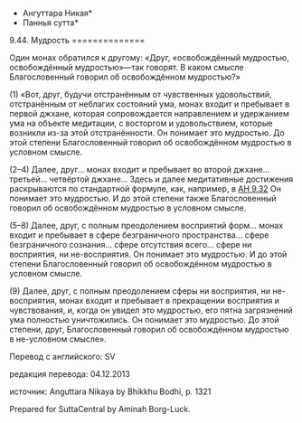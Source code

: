 * Ангуттара Никая*
* Паннья сутта*

9\.44\. Мудрость
\=\=\=\=\=\=\=\=\=\=\=\=\=\=

Один монах обратился к другому: «Друг, «освобождённый мудростью, освобождённый мудростью»—так говорят\. В каком смысле Благословенный говорил об освобождённом мудростью?»

\(1\) «Вот, друг, будучи отстранённым от чувственных удовольствий, отстранённым от неблагих состояний ума, монах входит и пребывает в первой джхане, которая сопровождается направлением и удержанием ума на объекте медитации, с восторгом и удовольствием, которые возникли из\-за этой отстранённости\. Он понимает это мудростью\. До этой степени Благословенный говорил об освобождённом мудростью в условном смысле\.

\(2–4\) Далее, друг… монах входит и пребывает во второй джхане… третьей… четвёртой джхане… Здесь и далее медитативные достижения раскрываются по стандартной формуле, как, например, в [АН 9\.32](/an9\.32/ru/sv) Он понимает это мудростью\. И до этой степени также Благословенный говорил об освобождённом мудростью в условном смысле\.

\(5–8\) Далее, друг, с полным преодолением восприятий форм… монах входит и пребывает в сфере безграничного пространства… сфере безграничного сознания… сфере отсутствия всего… сфере ни восприятия, ни не\-восприятия\. Он понимает это мудростью\. И до этой степени Благословенный говорил об освобождённом мудростью в условном смысле\.

\(9\) Далее, друг, с полным преодолением сферы ни восприятия, ни не\-восприятия, монах входит и пребывает в прекращении восприятия и чувствования, и, когда он увидел это мудростью, его пятна загрязнений ума полностью уничтожились\. Он понимает это мудростью\. До этой степени, друг, Благословенный говорил об освобождённом мудростью в не\-условном смысле»\.

Перевод с английского: SV

редакция перевода: 04\.12\.2013

источник: Anguttara Nikaya by Bhikkhu Bodhi, p\. 1321

Prepared for SuttaCentral by Aminah Borg\-Luck\.